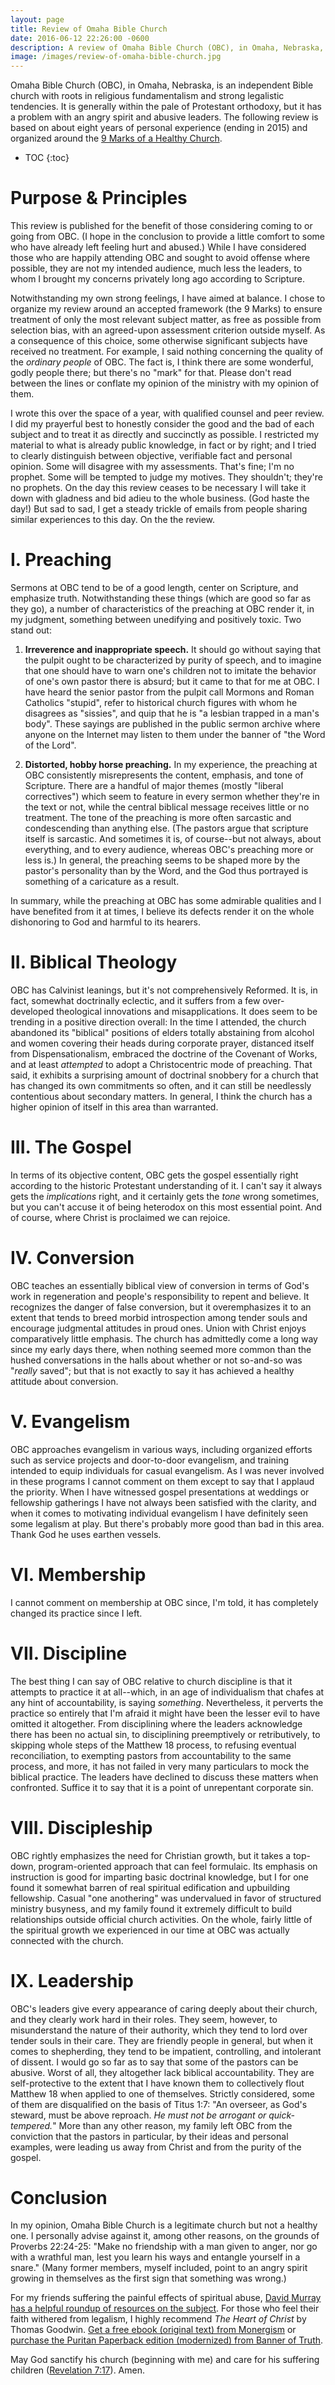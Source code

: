 ```yaml
---
layout: page
title: Review of Omaha Bible Church
date: 2016-06-12 22:26:00 -0600
description: A review of Omaha Bible Church (OBC), in Omaha, Nebraska, based on about eight years of personal experience (ending in 2015) and organized around the 9 Marks of a Healthy Church.
image: /images/review-of-omaha-bible-church.jpg
---
```


Omaha Bible Church (OBC), in Omaha, Nebraska, is an independent Bible church with roots in religious fundamentalism and strong legalistic tendencies. It is generally within the pale of Protestant orthodoxy, but it has a problem with an angry spirit and abusive leaders. The following review is based on about eight years of personal experience (ending in 2015) and organized around the [9 Marks of a Healthy Church](https://9marks.org/about/).

* TOC
{:toc}

# Purpose & Principles

This review is published for the benefit of those considering coming to or going from OBC. (I hope in the conclusion to provide a little comfort to some who have already left feeling hurt and abused.) While I have considered those who are happily attending OBC and sought to avoid offense where possible, they are not my intended audience, much less the leaders, to whom I brought my concerns privately long ago according to Scripture.

Notwithstanding my own strong feelings, I have aimed at balance. I chose to organize my review around an accepted framework (the 9 Marks) to ensure treatment of only the most relevant subject matter, as free as possible from selection bias, with an agreed-upon assessment criterion outside myself. As a consequence of this choice, some otherwise significant subjects have received no treatment. For example, I said nothing concerning the quality of the _ordinary people_ of OBC. The fact is, I think there are some wonderful, godly people there; but there's no "mark" for that. Please don't read between the lines or conflate my opinion of the ministry with my opinion of them.

I wrote this over the space of a year, with qualified counsel and peer review. I did my prayerful best to honestly consider the good and the bad of each subject and to treat it as directly and succinctly as possible. I restricted my material to what is already public knowledge, in fact or by right; and I tried to clearly distinguish between objective, verifiable fact and personal opinion. Some will disagree with my assessments. That's fine; I'm no prophet. Some will be tempted to judge my motives. They shouldn't; they're no prophets. On the day this review ceases to be necessary I will take it down with gladness and bid adieu to the whole business. (God haste the day!) But sad to sad, I get a steady trickle of emails from people sharing similar experiences to this day. On the the review.

# I. Preaching

Sermons at OBC tend to be of a good length, center on Scripture, and emphasize truth. Notwithstanding these things (which are good so far as they go), a number of characteristics of the preaching at OBC render it, in my judgment, something between unedifying and positively toxic. Two stand out:

1. **Irreverence and inappropriate speech.** It should go without saying that the pulpit ought to be characterized by purity of speech, and to imagine that one should have to warn one's children not to imitate the behavior of one's own pastor there is absurd; but it came to that for me at OBC. I have heard the senior pastor from the pulpit call Mormons and Roman Catholics "stupid", refer to historical church figures with whom he disagrees as "sissies", and quip that he is "a lesbian trapped in a man's body". These sayings are published in the public sermon archive where anyone on the Internet may listen to them under the banner of "the Word of the Lord".

2. **Distorted, hobby horse preaching.** In my experience, the preaching at OBC consistently misrepresents the content, emphasis, and tone of Scripture. There are a handful of major themes (mostly "liberal correctives") which seem to feature in every sermon whether they're in the text or not, while the central biblical message receives little or no treatment. The tone of the preaching is more often sarcastic and condescending than anything else. (The pastors argue that scripture itself is sarcastic. And sometimes it is, of course--but not always, about everything, and to every audience, whereas OBC's preaching more or less is.) In general, the preaching seems to be shaped more by the pastor's personality than by the Word, and the God thus portrayed is something of a caricature as a result.

In summary, while the preaching at OBC has some admirable qualities and I have benefited from it at times, I believe its defects render it on the whole dishonoring to God and harmful to its hearers.

# II. Biblical Theology

OBC has Calvinist leanings, but it's not comprehensively Reformed. It is, in fact, somewhat doctrinally eclectic, and it suffers from a few over-developed theological innovations and misapplications. It does seem to be trending in a positive direction overall: In the time I attended, the church abandoned its "biblical" positions of elders totally abstaining from alcohol and women covering their heads during corporate prayer, distanced itself from Dispensationalism, embraced the doctrine of the Covenant of Works, and at least _attempted_ to adopt a Christocentric mode of preaching. That said, it exhibits a surprising amount of doctrinal snobbery for a church that has changed its own commitments so often, and it can still be needlessly contentious about secondary matters. In general, I think the church has a higher opinion of itself in this area than warranted.

# III. The Gospel

In terms of its objective content, OBC gets the gospel essentially right according to the historic Protestant understanding of it. I can't say it always gets the _implications_ right, and it certainly gets the _tone_ wrong sometimes, but you can't accuse it of being heterodox on this most essential point. And of course, where Christ is proclaimed we can rejoice.

# IV. Conversion

OBC teaches an essentially biblical view of conversion in terms of God's work in regeneration and people's responsibility to repent and believe. It recognizes the danger of false conversion, but it overemphasizes it to an extent that tends to breed morbid introspection among tender souls and encourage judgmental attitudes in proud ones. Union with Christ enjoys comparatively little emphasis. The church has admittedly come a long way since my early days there, when nothing seemed more common than the hushed conversations in the halls about whether or not so-and-so was "_really_ saved"; but that is not exactly to say it has achieved a healthy attitude about conversion.

# V. Evangelism

OBC approaches evangelism in various ways, including organized efforts such as service projects and door-to-door evangelism, and training intended to equip individuals for casual evangelism. As I was never involved in these programs I cannot comment on them except to say that I applaud the priority. When I have witnessed gospel presentations at weddings or fellowship gatherings I have not always been satisfied with the clarity, and when it comes to motivating individual evangelism I have definitely seen some legalism at play. But there's probably more good than bad in this area. Thank God he uses earthen vessels.

# VI. Membership

I cannot comment on membership at OBC since, I'm told, it has completely changed its practice since I left.

# VII. Discipline

The best thing I can say of OBC relative to church discipline is that it attempts to practice it at all--which, in an age of individualism that chafes at any hint of accountability, is saying _something_. Nevertheless, it perverts the practice so entirely that I'm afraid it might have been the lesser evil to have omitted it altogether. From disciplining where the leaders acknowledge there has been no actual sin, to disciplining preemptively or retributively, to skipping whole steps of the Matthew 18 process, to refusing eventual reconciliation, to exempting pastors from accountability to the same process, and more, it has not failed in very many particulars to mock the biblical practice. The leaders have declined to discuss these matters when confronted. Suffice it to say that it is a point of unrepentant corporate sin.

# VIII. Discipleship

OBC rightly emphasizes the need for Christian growth, but it takes a top-down, program-oriented approach that can feel formulaic. Its emphasis on instruction is good for imparting basic doctrinal knowledge, but I for one found it somewhat barren of real spiritual edification and upbuilding fellowship. Casual "one anothering" was undervalued in favor of structured ministry busyness, and my family found it extremely difficult to build relationships outside official church activities. On the whole, fairly little of the spiritual growth we experienced in our time at OBC was actually connected with the church.

# IX. Leadership

OBC's leaders give every appearance of caring deeply about their church, and they clearly work hard in their roles. They seem, however, to misunderstand the nature of their authority, which they tend to lord over tender souls in their care. They are friendly people in general, but when it comes to shepherding, they tend to be impatient, controlling, and intolerant of dissent. I would go so far as to say that some of the pastors can be abusive. Worst of all, they altogether lack biblical accountability. They are self-protective to the extent that I have known them to collectively flout Matthew 18 when applied to one of themselves. Strictly considered, some of them are disqualified on the basis of Titus 1:7: "An overseer, as God's steward, must be above reproach. _He must not be arrogant or quick-tempered._" More than any other reason, my family left OBC from the conviction that the pastors in particular, by their ideas and personal examples, were leading us away from Christ and from the purity of the gospel.

# Conclusion

In my opinion, Omaha Bible Church is a legitimate church but not a healthy one. I personally advise against it, among other reasons, on the grounds of Proverbs 22:24-25: "Make no friendship with a man given to anger, nor go with a wrathful man, lest you learn his ways and entangle yourself in a snare." (Many former members, myself included, point to an angry spirit growing in themselves as the first sign that something was wrong.)

For my friends suffering the painful effects of spiritual abuse, [David Murray has a helpful roundup of resources on the subject](http://headhearthand.org/blog/2016/04/25/reformed-spotlight-spiritual-abuse-resources/). For those who feel their faith withered from legalism, I highly recommend _The Heart of Christ_ by Thomas Goodwin. [Get a free ebook (original text) from Monergism](https://www.monergism.com/heart-christ-heaven-towards-sinners-earth-ebook) or [purchase the Puritan Paperback edition (modernized) from Banner of Truth](https://banneroftruth.org/us/store/christian-living/the-heart-of-christ/).

May God sanctify his church (beginning with me) and care for his suffering children ([Revelation 7:17](https://biblia.com/bible/esv/Rev7.17)). Amen.
